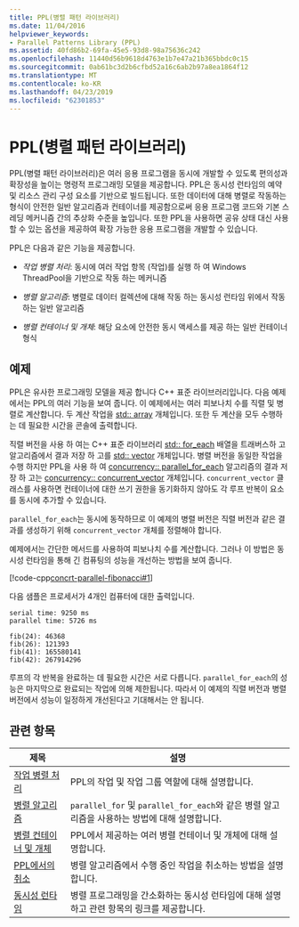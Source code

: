 ```yaml
---
title: PPL(병렬 패턴 라이브러리)
ms.date: 11/04/2016
helpviewer_keywords:
- Parallel Patterns Library (PPL)
ms.assetid: 40fd86b2-69fa-45e5-93d8-98a75636c242
ms.openlocfilehash: 11440d56b9618d4763e1b7e47a21b365bbdc0c15
ms.sourcegitcommit: 0ab61bc3d2b6cfbd52a16c6ab2b97a8ea1864f12
ms.translationtype: MT
ms.contentlocale: ko-KR
ms.lasthandoff: 04/23/2019
ms.locfileid: "62301853"
---
```

# <a name="parallel-patterns-library-ppl"></a>PPL(병렬 패턴 라이브러리)

PPL(병렬 패턴 라이브러리)은 여러 응용 프로그램을 동시에 개발할 수 있도록 편의성과 확장성을 높이는 명령적 프로그래밍 모델을 제공합니다. PPL은 동시성 런타임의 예약 및 리소스 관리 구성 요소를 기반으로 빌드됩니다. 또한 데이터에 대해 병렬로 작동하는 형식이 안전한 일반 알고리즘과 컨테이너를 제공함으로써 응용 프로그램 코드와 기본 스레딩 메커니즘 간의 추상화 수준을 높입니다. 또한 PPL을 사용하면 공유 상태 대신 사용할 수 있는 옵션을 제공하여 확장 가능한 응용 프로그램을 개발할 수 있습니다.

PPL은 다음과 같은 기능을 제공합니다.

- *작업 병렬 처리*: 동시에 여러 작업 항목 (작업)를 실행 하 여 Windows ThreadPool을 기반으로 작동 하는 메커니즘

- *병렬 알고리즘*: 병렬로 데이터 컬렉션에 대해 작동 하는 동시성 런타임 위에서 작동 하는 일반 알고리즘

- *병렬 컨테이너 및 개체*: 해당 요소에 안전한 동시 액세스를 제공 하는 일반 컨테이너 형식

## <a name="example"></a>예제

PPL은 유사한 프로그래밍 모델을 제공 합니다 C++ 표준 라이브러리입니다. 다음 예제에서는 PPL의 여러 기능을 보여 줍니다. 이 예제에서는 여러 피보나치 수를 직렬 및 병렬로 계산합니다. 두 계산 작업을 [std:: array](../../standard-library/array-class-stl.md) 개체입니다. 또한 두 계산을 모두 수행하는 데 필요한 시간을 콘솔에 출력합니다.

직렬 버전을 사용 하 여는 C++ 표준 라이브러리 [std:: for_each](../../standard-library/algorithm-functions.md#for_each) 배열을 트래버스하 고 알고리즘에서 결과 저장 하 고를 [std:: vector](../../standard-library/vector-class.md) 개체입니다. 병렬 버전을 동일한 작업을 수행 하지만 PPL을 사용 하 여 [concurrency:: parallel_for_each](reference/concurrency-namespace-functions.md#parallel_for_each) 알고리즘의 결과 저장 하 고는 [concurrency:: concurrent_vector](../../parallel/concrt/reference/concurrent-vector-class.md) 개체입니다. `concurrent_vector` 클래스를 사용하면 컨테이너에 대한 쓰기 권한을 동기화하지 않아도 각 루프 반복이 요소를 동시에 추가할 수 있습니다.

`parallel_for_each`는 동시에 동작하므로 이 예제의 병렬 버전은 직렬 버전과 같은 결과를 생성하기 위해 `concurrent_vector` 개체를 정렬해야 합니다.

예제에서는 간단한 메서드를 사용하여 피보나치 수를 계산합니다. 그러나 이 방법은 동시성 런타임을 통해 긴 컴퓨팅의 성능을 개선하는 방법을 보여 줍니다.

[!code-cpp[concrt-parallel-fibonacci#1](../../parallel/concrt/codesnippet/cpp/parallel-patterns-library-ppl_1.cpp)]

다음 샘플은 프로세서가 4개인 컴퓨터에 대한 출력입니다.

```Output
serial time: 9250 ms
parallel time: 5726 ms

fib(24): 46368
fib(26): 121393
fib(41): 165580141
fib(42): 267914296
```

루프의 각 반복을 완료하는 데 필요한 시간은 서로 다릅니다. `parallel_for_each`의 성능은 마지막으로 완료되는 작업에 의해 제한됩니다. 따라서 이 예제의 직렬 버전과 병렬 버전에서 성능이 일정하게 개선된다고 기대해서는 안 됩니다.

## <a name="related-topics"></a>관련 항목

|제목|설명|
|-----------|-----------------|
|[작업 병렬 처리](../../parallel/concrt/task-parallelism-concurrency-runtime.md)|PPL의 작업 및 작업 그룹 역할에 대해 설명합니다.|
|[병렬 알고리즘](../../parallel/concrt/parallel-algorithms.md)|`parallel_for` 및 `parallel_for_each`와 같은 병렬 알고리즘을 사용하는 방법에 대해 설명합니다.|
|[병렬 컨테이너 및 개체](../../parallel/concrt/parallel-containers-and-objects.md)|PPL에서 제공하는 여러 병렬 컨테이너 및 개체에 대해 설명합니다.|
|[PPL에서의 취소](cancellation-in-the-ppl.md)|병렬 알고리즘에서 수행 중인 작업을 취소하는 방법을 설명합니다.|
|[동시성 런타임](../../parallel/concrt/concurrency-runtime.md)|병렬 프로그래밍을 간소화하는 동시성 런타임에 대해 설명하고 관련 항목의 링크를 제공합니다.|
